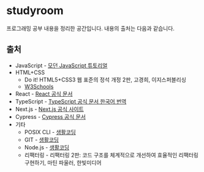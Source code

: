 # studyroom
프로그래밍 공부 내용을 정리한 공간입니다. 내용의 출처는 다음과 같습니다.

## 출처
- JavaScript - [모던 JavaScript 튜토리얼](https://ko.javascript.info/)
- HTML+CSS
  - Do it! HTML5+CSS3 웹 표준의 정석 개정 2판, 고경희, 이지스퍼블리싱
  - [W3Schools](https://www.w3schools.com/)
- React - [React 공식 문서](https://ko.reactjs.org/)
- TypeScript - [TypeScript 공식 문서 한국어 번역](https://typescript-kr.github.io/)
- Next.js - [Next.js 공식 사이트](https://vercel.com/)
- Cypress - [Cypress 공식 문서](https://docs.cypress.io/)
- 기타
  - POSIX CLI - [생활코딩](https://opentutorials.org/module/3747)
  - GIT - [생활코딩](https://opentutorials.org/course/3837)
  - Node.js - [생활코딩](https://opentutorials.org/course/3332)
  - 리팩터링 - 리팩터링 2판: 코드 구조를 체계적으로 개선하여 효율적인 리팩터링 구현하기, 마틴 파울러, 한빛미디어
